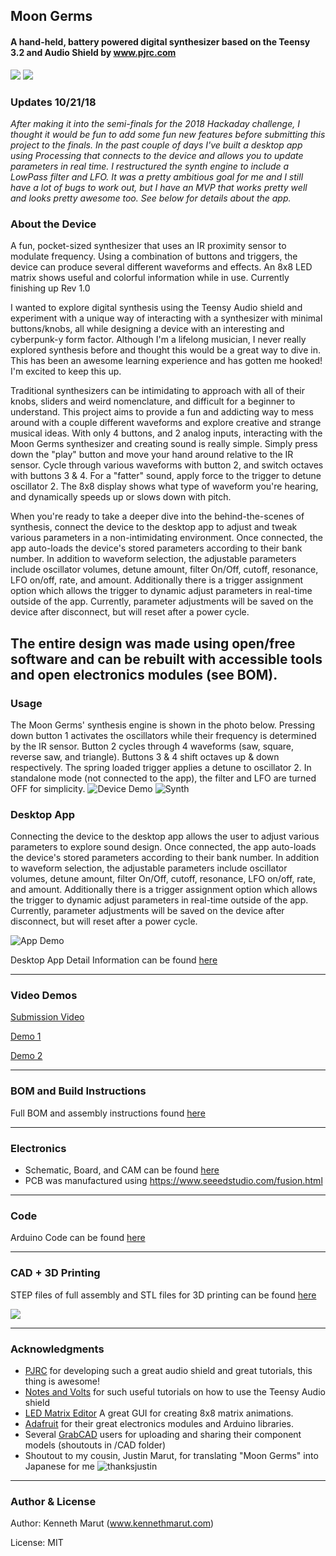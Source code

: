 ## Moon Germs
#### A hand-held, battery powered digital synthesizer based on the Teensy 3.2 and Audio Shield by www.pjrc.com
![](https://github.com/friedpies/moon-germs/blob/master/Photos/device_top.jpg)
![](https://github.com/friedpies/moon-germs/blob/master/Photos/parts_top.jpg)

### Updates 10/21/18
*After making it into the semi-finals for the 2018 Hackaday challenge, I thought it would be fun to add some fun new features before submitting this project to the finals. In the past couple of days I've built a desktop app using Processing that connects to the device and allows you to update parameters in real time. I restructured the synth engine to include a LowPass filter and LFO. It was a pretty ambitious goal for me and I still have a lot of bugs to work out, but I have an MVP that works pretty well and looks pretty awesome too. See below for details about the app.*

### About the Device
A fun, pocket-sized synthesizer that uses an IR proximity sensor to modulate frequency. Using a combination of buttons and triggers, the device can produce several different waveforms and effects. An 8x8 LED matrix shows useful and colorful information while in use. Currently finishing up Rev 1.0

I wanted to explore digital synthesis using the Teensy Audio shield and experiment with a unique way of interacting with a synthesizer with minimal buttons/knobs, all while designing a device with an interesting and cyberpunk-y form factor. Although I'm a lifelong musician, I never really explored synthesis before and thought this would be a great way to dive in. This has been an awesome learning experience and has gotten me hooked! I'm excited to keep this up.

Traditional synthesizers can be intimidating to approach with all of their knobs, sliders and weird nomenclature, and difficult for a beginner to understand. This project aims to provide a fun and addicting way to mess around with a couple different waveforms and  explore creative and strange musical ideas. With only 4 buttons, and 2 analog inputs, interacting with the Moon Germs synthesizer and creating sound is really simple. Simply press down the "play" button and move your hand around relative to the IR sensor. Cycle through various waveforms with button 2, and switch octaves with buttons 3 & 4. For a "fatter" sound, apply force to the trigger to detune oscillator 2. The 8x8 display shows what type of waveform you're hearing, and dynamically speeds up or slows down with pitch.

When you're ready to take a deeper dive into the behind-the-scenes of synthesis, connect the device to the desktop app to adjust and tweak various parameters in a non-intimidating environment. Once connected, the app auto-loads the device's stored parameters according to their bank number. In addition to waveform selection, the adjustable parameters include oscillator volumes, detune amount, filter On/Off, cutoff, resonance, LFO on/off, rate, and amount. Additionally there is a trigger assignment option which allows the trigger to dynamic adjust parameters in real-time outside of the app. Currently, parameter adjustments will be saved on the device after disconnect, but will reset after a power cycle.

The entire design was made using open/free software and can be rebuilt with accessible tools and open electronics modules (see BOM).
--------
### Usage
The Moon Germs' synthesis engine is shown in the photo below. Pressing down button 1 activates the oscillators while their frequency is determined by the IR sensor. Button 2 cycles through 4 waveforms (saw, square, reverse saw, and triangle). Buttons 3 & 4 shift octaves up & down respectively. The spring loaded trigger applies a detune to oscillator 2. In standalone mode (not connected to the app), the filter and LFO are turned OFF for simplicity.
![Device Demo](https://github.com/friedpies/moon-germs/blob/master/Photos/device_demo.gif)
![Synth](https://github.com/friedpies/moon-germs/blob/master/Photos/block_diagram.png)

### Desktop App
 Connecting the device to the desktop app allows the user to adjust various parameters to explore sound design. Once connected, the app auto-loads the device's stored parameters according to their bank number. In addition to waveform selection, the adjustable parameters include oscillator volumes, detune amount, filter On/Off, cutoff, resonance, LFO on/off, rate, and amount. Additionally there is a trigger assignment option which allows the trigger to dynamic adjust parameters in real-time outside of the app. Currently, parameter adjustments will be saved on the device after disconnect, but will reset after a power cycle.

![App Demo](https://github.com/friedpies/moon-germs/blob/master/Photos/mg_app_giphy_cropped.gif)

Desktop App Detail Information can be found [here](https://github.com/friedpies/moon-germs/tree/master/Desktop%20App)

--------
### Video Demos
[Submission Video](https://youtu.be/npFgwcqw3Ks)

[Demo 1](https://youtu.be/qyO1_fC_Kus)

[Demo 2](https://youtu.be/aUcpQy3lOxo)

--------
### BOM and Build Instructions
Full BOM and assembly instructions found [here](https://github.com/friedpies/moon-germs/blob/master/BUILD_INSTRUCTIONS.md)

--------
###  Electronics
- Schematic, Board, and CAM can be found [here](https://github.com/friedpies/moon-germs/tree/master/Eagle)
- PCB was manufactured using https://www.seeedstudio.com/fusion.html
--------
### Code
Arduino Code can be found [here](https://github.com/friedpies/moon-germs/tree/master/Arduino/moonGerms)

--------
### CAD + 3D Printing
STEP files of full assembly and STL files for 3D printing can be found [here](https://github.com/friedpies/moon-germs/tree/master/CAD)

![](https://github.com/friedpies/moon-germs/blob/master/Photos/MOON_GERMS_DRAWING.png)

--------
### Acknowledgments
- [PJRC](www.pjrc.com) for developing such a great audio shield and great tutorials, this thing is awesome!
- [Notes and Volts](www.notesandvolts.com) for such useful tutorials on how to use the Teensy Audio shield
- [LED Matrix Editor](https://xantorohara.github.io/led-matrix-editor/) A great GUI for creating 8x8 matrix animations.
- [Adafruit](www.adafruit.com) for their great electronics modules and Arduino libraries.
- Several [GrabCAD](www.grabcad.com) users for uploading and sharing their component models (shoutouts in /CAD folder)
- Shoutout to my cousin, Justin Marut, for translating "Moon Germs" into Japanese for me
![thanksjustin](https://github.com/friedpies/moon-germs/blob/master/Photos/thanksjustin.png)
--------
### Author & License
Author: Kenneth Marut (www.kennethmarut.com)

License: MIT
